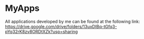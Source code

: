# MyApps

All applications developed by me can be found at the following link:
https://drive.google.com/drive/folders/13uxDIBq-tGfq3-pYq32rK8zv8ORDtXZk?usp=sharing

